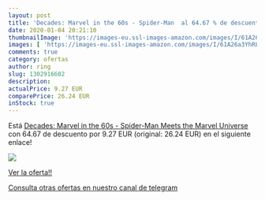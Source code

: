 ```yaml
---
layout: post
title: 'Decades: Marvel in the 60s - Spider-Man  al 64.67 % de descuento'
date: 2020-01-04 20:21:10
thumbnailImage: 'https://images-eu.ssl-images-amazon.com/images/I/61A26a3YhRL._SL200_.jpg'
images: [ 'https://images-eu.ssl-images-amazon.com/images/I/61A26a3YhRL._SL200_.jpg' ]
comments: true
category: ofertas
author: ring
slug: 1302916602
description:
actualPrice: 9.27 EUR
comparePrice: 26.24 EUR
inStock: true
---
```


Está [Decades: Marvel in the 60s - Spider-Man Meets the Marvel Universe](https://www.amazon.es/dp/1302916602/?tag=redken-21) con 64.67 de descuento por 9.27 EUR (original: 26.24 EUR) en el siguiente enlace!

[![](https://images-eu.ssl-images-amazon.com/images/I/61A26a3YhRL._SL200_.jpg)](https://www.amazon.es/dp/1302916602/?tag=redken-21)

[Ver la oferta!!](https://www.amazon.es/dp/1302916602/?tag=redken-21)

[Consulta otras ofertas en nuestro canal de telegram](https://t.me/s/ofertas25)
